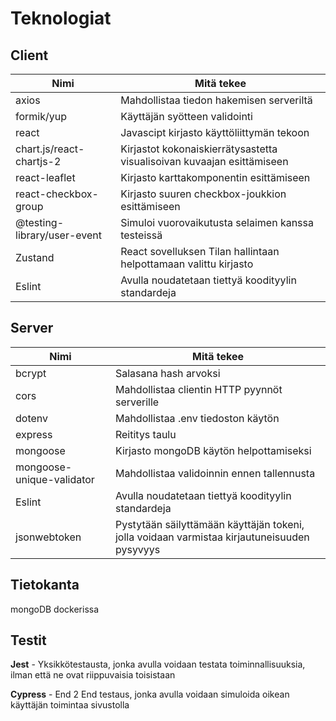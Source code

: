 # Teknologiat

## Client
|Nimi|Mitä tekee|
| ----------- | ----------- |
|axios|Mahdollistaa tiedon hakemisen serveriltä|
|formik/yup |Käyttäjän syötteen validointi|
|react|Javascipt kirjasto käyttöliittymän tekoon|
|chart.js/react-chartjs-2|Kirjastot kokonaiskierrätysastetta visualisoivan kuvaajan esittämiseen|
|react-leaflet|Kirjasto karttakomponentin esittämiseen|
|react-checkbox-group| Kirjasto suuren checkbox-joukkion esittämiseen|
|@testing-library/user-event|Simuloi vuorovaikutusta selaimen kanssa testeissä|
|Zustand|React sovelluksen Tilan hallintaan helpottamaan valittu kirjasto|
|Eslint|Avulla noudatetaan tiettyä koodityylin standardeja|

## Server
|Nimi|Mitä tekee|
| ----------- | ----------- |
|bcrypt|Salasana hash arvoksi|
|cors|Mahdollistaa clientin HTTP pyynnöt serverille|
|dotenv|Mahdollistaa .env tiedoston käytön|
|express|Reititys taulu|
|mongoose|Kirjasto mongoDB käytön helpottamiseksi |
|mongoose-unique-validator|Mahdollistaa validoinnin ennen tallennusta|
|Eslint|Avulla noudatetaan tiettyä koodityylin standardeja|
|jsonwebtoken|Pystytään säilyttämään käyttäjän tokeni, jolla voidaan varmistaa kirjautuneisuuden pysyvyys|

## Tietokanta
mongoDB dockerissa

## Testit
**Jest** - Yksikkötestausta, jonka avulla voidaan testata toiminnallisuuksia, ilman että ne ovat riippuvaisia toisistaan

**Cypress** - End 2 End testaus, jonka avulla voidaan simuloida oikean käyttäjän toimintaa sivustolla

